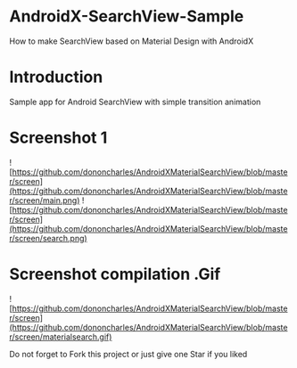 # AndroidX-SearchView-Sample
How to make SearchView based on Material Design with AndroidX

# Introduction
Sample app for Android SearchView with simple transition animation 

# Screenshot 1
![https://github.com/dononcharles/AndroidXMaterialSearchView/blob/master/screen](https://github.com/dononcharles/AndroidXMaterialSearchView/blob/master/screen/main.png)
![https://github.com/dononcharles/AndroidXMaterialSearchView/blob/master/screen](https://github.com/dononcharles/AndroidXMaterialSearchView/blob/master/screen/search.png)

# Screenshot compilation .Gif
![https://github.com/dononcharles/AndroidXMaterialSearchView/blob/master/screen](https://github.com/dononcharles/AndroidXMaterialSearchView/blob/master/screen/materialsearch.gif)

Do not forget to Fork this project or just give one Star if you liked
